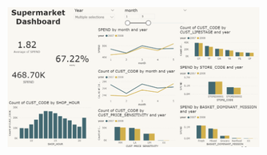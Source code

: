 ![alt text](https://github.com/nathikayd/BADS7105/blob/main/Homework%2005%20-%20CLV%20Dashboard/CLV%20dashboard.png?raw=true)
